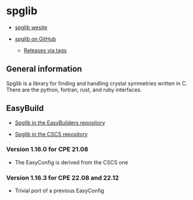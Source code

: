 # spglib

  * [spglib wesite](https://spglib.github.io/spglib/)
  
  * [spglib on GitHub](https://github.com/spglib/spglib)
  
     *  [Releases via tags](https://github.com/spglib/spglib/tags)
     

## General information

Spglib is a library for finding and handling crystal symmetries written in C.
There are the python, fortran, rust, and ruby interfaces.

## EasyBuild

  * [Spglib in the EasyBuilders repository](https://github.com/easybuilders/easybuild-easyconfigs/tree/develop/easybuild/easyconfigs/s/spglib)

  * [Spglib in the CSCS repository](https://github.com/easybuilders/CSCS/tree/master/easybuild/easyconfigs/s/spglib)

### Version 1.16.0 for CPE 21.08

  * The EasyConfig is derived from the CSCS one

### Version 1.16.3 for CPE 22.08 and 22.12

  * Trivial port of a previous EasyConfig
